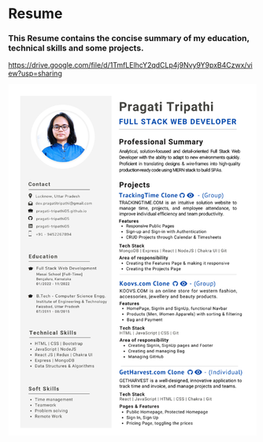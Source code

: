 # Resume

### This Resume contains the concise summary of my education, technical skills and some projects.
<a href="https://drive.google.com/file/d/1TmfLElhcY2qdCLp4j9Nvy9Y9pxB4Czwx/view?usp=sharing"> https://drive.google.com/file/d/1TmfLElhcY2qdCLp4j9Nvy9Y9pxB4Czwx/view?usp=sharing </a>

<img src="https://github.com/pragati-tripathi05/Resume/blob/master/Pragati-Tripathi%20-Resume.png" alt="Pragati Tripathi"/>
